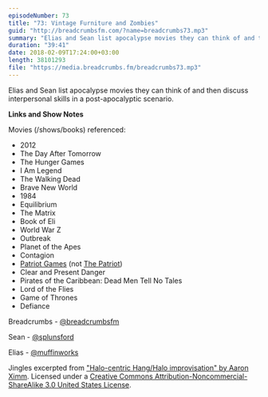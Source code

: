 ```yaml
---
episodeNumber: 73
title: "73: Vintage Furniture and Zombies"
guid: "http://breadcrumbsfm.com/?name=breadcrumbs73.mp3"
summary: "Elias and Sean list apocalypse movies they can think of and then discuss interpersonal skills in a post-apocalyptic scenario."
duration: "39:41"
date: 2018-02-09T17:24:00+03:00
length: 38101293
file: "https://media.breadcrumbs.fm/breadcrumbs73.mp3"
---
```

Elias and Sean list apocalypse movies they can think of and then discuss interpersonal skills in a post-apocalyptic scenario.

**Links and Show Notes**

Movies (/shows/books) referenced:

- 2012
- The Day After Tomorrow
- The Hunger Games
- I Am Legend
- The Walking Dead
- Brave New World
- 1984
- Equilibrium
- The Matrix
- Book of Eli
- World War Z
- Outbreak
- Planet of the Apes
- Contagion
- [Patriot Games](https://en.wikipedia.org/wiki/Patriot_Games_%28film%29) (not [The Patriot](https://en.wikipedia.org/wiki/The_Patriot_%282000_film%29))
- Clear and Present Danger
- Pirates of the Caribbean: Dead Men Tell No Tales
- Lord of the Flies
- Game of Thrones
- Defiance

Breadcrumbs - [@breadcrumbsfm](https://twitter.com/breadcrumbsfm)

Sean - [@splunsford](https://twitter.com/splunsford)

Elias - [@muffinworks](https://twitter.com/muffinworks)

Jingles excerpted from ["Halo-centric Hang/Halo improvisation" by Aaron Ximm](http://freemusicarchive.org/music/aaron_ximm/handpans_and_the_hang/). Licensed under a [Creative Commons Attribution-Noncommercial-ShareAlike 3.0 United States License](http://creativecommons.org/licenses/by-nc-sa/3.0/us/).